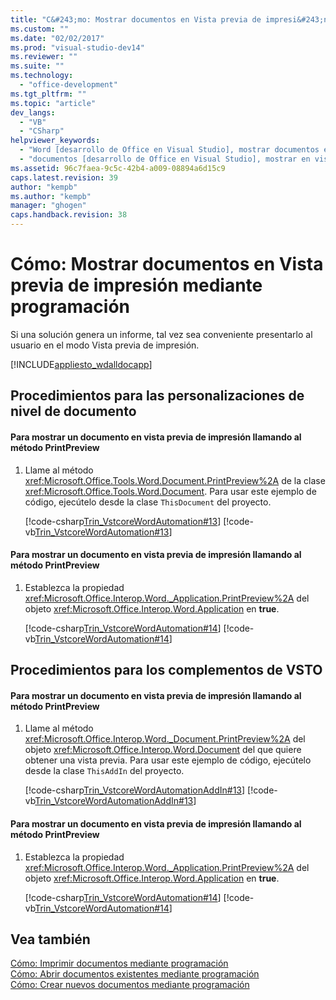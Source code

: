 ```yaml
---
title: "C&#243;mo: Mostrar documentos en Vista previa de impresi&#243;n mediante programaci&#243;n"
ms.custom: ""
ms.date: "02/02/2017"
ms.prod: "visual-studio-dev14"
ms.reviewer: ""
ms.suite: ""
ms.technology: 
  - "office-development"
ms.tgt_pltfrm: ""
ms.topic: "article"
dev_langs: 
  - "VB"
  - "CSharp"
helpviewer_keywords: 
  - "Word [desarrollo de Office en Visual Studio], mostrar documentos en vista previa de impresión"
  - "documentos [desarrollo de Office en Visual Studio], mostrar en vista previa de impresión"
ms.assetid: 96c7faea-9c5c-42b4-a009-08894a6d15c9
caps.latest.revision: 39
author: "kempb"
ms.author: "kempb"
manager: "ghogen"
caps.handback.revision: 38
---
```

# C&#243;mo: Mostrar documentos en Vista previa de impresi&#243;n mediante programaci&#243;n
  Si una solución genera un informe, tal vez sea conveniente presentarlo al usuario en el modo Vista previa de impresión.  
  
 [!INCLUDE[appliesto_wdalldocapp](../vsto/includes/appliesto-wdalldocapp-md.md)]  
  
## Procedimientos para las personalizaciones de nivel de documento  
  
#### Para mostrar un documento en vista previa de impresión llamando al método PrintPreview  
  
1.  Llame al método <xref:Microsoft.Office.Tools.Word.Document.PrintPreview%2A> de la clase <xref:Microsoft.Office.Tools.Word.Document>. Para usar este ejemplo de código, ejecútelo desde la clase `ThisDocument` del proyecto.  
  
     [!code-csharp[Trin_VstcoreWordAutomation#13](../snippets/csharp/VS_Snippets_OfficeSP/Trin_VstcoreWordAutomation/CS/ThisDocument.cs#13)]
     [!code-vb[Trin_VstcoreWordAutomation#13](../snippets/visualbasic/VS_Snippets_OfficeSP/Trin_VstcoreWordAutomation/VB/ThisDocument.vb#13)]  
  
#### Para mostrar un documento en vista previa de impresión llamando al método PrintPreview  
  
1.  Establezca la propiedad <xref:Microsoft.Office.Interop.Word._Application.PrintPreview%2A> del objeto <xref:Microsoft.Office.Interop.Word.Application> en **true**.  
  
     [!code-csharp[Trin_VstcoreWordAutomation#14](../snippets/csharp/VS_Snippets_OfficeSP/Trin_VstcoreWordAutomation/CS/ThisDocument.cs#14)]
     [!code-vb[Trin_VstcoreWordAutomation#14](../snippets/visualbasic/VS_Snippets_OfficeSP/Trin_VstcoreWordAutomation/VB/ThisDocument.vb#14)]  
  
## Procedimientos para los complementos de VSTO  
  
#### Para mostrar un documento en vista previa de impresión llamando al método PrintPreview  
  
1.  Llame al método <xref:Microsoft.Office.Interop.Word._Document.PrintPreview%2A> del objeto <xref:Microsoft.Office.Interop.Word.Document> del que quiere obtener una vista previa. Para usar este ejemplo de código, ejecútelo desde la clase `ThisAddIn` del proyecto.  
  
     [!code-csharp[Trin_VstcoreWordAutomationAddIn#13](../snippets/csharp/VS_Snippets_OfficeSP/Trin_VstcoreWordAutomationAddIn/CS/ThisAddIn.cs#13)]
     [!code-vb[Trin_VstcoreWordAutomationAddIn#13](../snippets/visualbasic/VS_Snippets_OfficeSP/Trin_VstcoreWordAutomationAddIn/VB/ThisAddIn.vb#13)]  
  
#### Para mostrar un documento en vista previa de impresión llamando al método PrintPreview  
  
1.  Establezca la propiedad <xref:Microsoft.Office.Interop.Word._Application.PrintPreview%2A> del objeto <xref:Microsoft.Office.Interop.Word.Application> en **true**.  
  
     [!code-csharp[Trin_VstcoreWordAutomation#14](../snippets/csharp/VS_Snippets_OfficeSP/Trin_VstcoreWordAutomation/CS/ThisDocument.cs#14)]
     [!code-vb[Trin_VstcoreWordAutomation#14](../snippets/visualbasic/VS_Snippets_OfficeSP/Trin_VstcoreWordAutomation/VB/ThisDocument.vb#14)]  
  
## Vea también  
 [Cómo: Imprimir documentos mediante programación](../vsto/how-to-programmatically-print-documents.md)   
 [Cómo: Abrir documentos existentes mediante programación](../vsto/how-to-programmatically-open-existing-documents.md)   
 [Cómo: Crear nuevos documentos mediante programación](../vsto/how-to-programmatically-create-new-documents.md)  
  
  